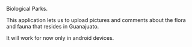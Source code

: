 Biological Parks.

This application lets us to upload pictures and comments about the flora and fauna that resides in Guanajuato.

It will work for now only in android devices.
